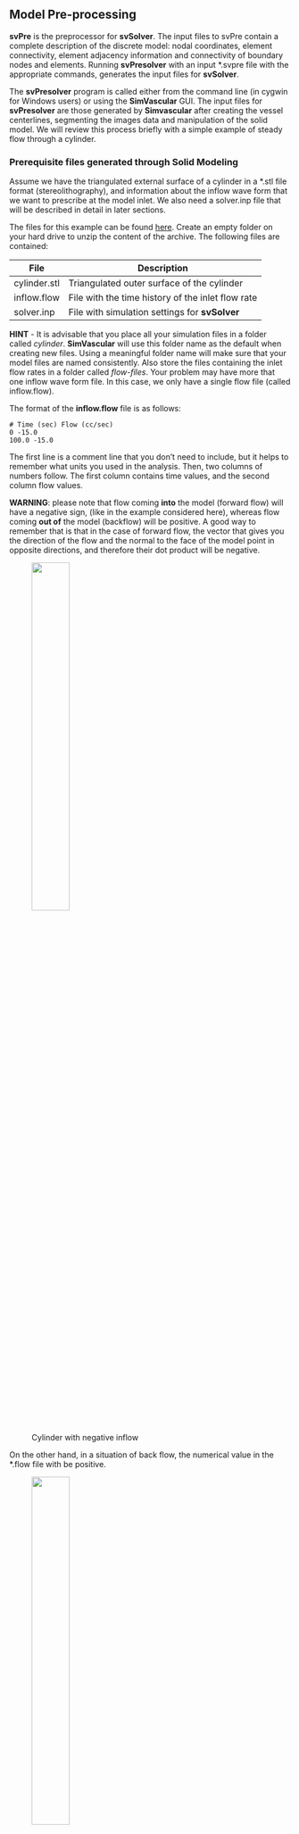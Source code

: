 ## Model Pre-processing

**svPre** is the preprocessor for **svSolver**. The input files to svPre contain a complete description of the discrete model: nodal coordinates, element connectivity, element adjacency information and connectivity of boundary nodes and elements. Running **svPresolver** with an input \*.svpre file with the appropriate commands, generates the input files for **svSolver**.

The **svPresolver** program is called either from the command line (in cygwin for Windows users) or using the **SimVascular** GUI. The input files for **svPresolver** are those generated by **Simvascular** after creating the vessel centerlines, segmenting the images data and manipulation of the solid model. We will review this process briefly with a simple example of steady flow through a cylinder.

### Prerequisite files generated through Solid Modeling

Assume we have the triangulated external surface of a cylinder in a \*.stl file format (stereolithography), and information about the inflow wave form that we want to prescribe at the model inlet. We also need a solver.inp file that will be described in detail in later sections.

The files for this example can be found [here](documentation/flowsolver/files/cylinder_example.tar.gz). Create an empty folder on your hard drive to unzip the content of the archive. The following files are contained:

<table class="table table-bordered">
<thead>
<tr>
  <th>File</th>
  <th>Description</th>
</tr>
</thead>
<tr>
  <td>cylinder.stl</td>
  <td>Triangulated outer surface of the cylinder</td>
</tr>
<tr>
  <td>inflow.flow</td>
  <td>File with the time history of the inlet flow rate</td>
</tr>
<tr>
  <td>solver.inp</td>
  <td>File with simulation settings for <b>svSolver</b></td>
</tr>
</table>

**HINT** - It is advisable that you place all your simulation files in a folder called _cylinder_. **SimVascular** will use this folder name as the default when creating new files. Using a meaningful folder name will make sure that your model files are named consistently. Also store the files containing the inlet flow rates in a folder called _flow-files_. Your problem may have more that one inflow wave form file. In this case, we only have a single flow file (called inflow.flow).

The format of the **inflow.flow** file is as follows:

~~~
# Time (sec) Flow (cc/sec)
0 -15.0
100.0 -15.0
~~~

The first line is a comment line that you don’t need to include, but it helps to remember what units you used in the analysis. Then, two columns of numbers follow. The first column contains time values, and the second column flow values.

**WARNING**: please note that flow coming **into** the model (forward flow) will have a negative sign, (like in the example considered here), whereas flow coming **out of** the model (backflow) will be positive. A good way to remember that is that in the case of forward flow, the vector that gives you the direction of the flow and the normal to the face of the model point in opposite directions, and therefore their dot product will be negative.

<figure>
  <img class="svSolverImg" src="documentation/flowsolver/imgs/Fig_04.png" width="40%" align="centre">
  <figcaption class="svSolverCaption" >Cylinder with negative inflow</figcaption>
</figure>

On the other hand, in a situation of back flow,  the numerical value in the \*.flow file with be positive. 

<figure>
  <img class="svSolverImg" src="documentation/flowsolver/imgs/Fig_05.png" width="40%" align="centre">
  <figcaption class="svSolverCaption" >Cylinder with positive inflow</figcaption>
</figure>

In this problem, since we are running a steady case, our physical time goes from 0.0 to 0.2 seconds, and the flow is constant with a value of 15.0 cc/sec.

**HINT**: it is very important that you are absolutely sure about the physical dimensions of your model: every unit (length, time, flow, density, etc.) in your analysis must be dimensionally consistent. You can easily check the size of your model in [Paraview](http://www.paraview.org/) before importing it into **SimVascular**.

In this case, our cylinder has a radius $r=2.0$ cm and length $L=30$ cm.

We are now ready to start. First, launch **SimVascular** from the folder where you have the \*.stl file and the flow-files folder. 

Go to the _Model_ tab and select _PolyData_ for the _Solid Model Type_. Than select _Read Model_ from the _File Input/output_ dropdown. You should now see your cylinder.stl file in the open file dialog. Select the file and open it. 

<figure>
  <img class="svSolverImg" src="documentation/flowsolver/imgs/Read_STL_01.png" width="70%">
  <figcaption class="svSolverCaption" >Reading a stereolithography in <b>SimVascular</b> as PolyData</figcaption>
</figure>

Press the **R** keyboard button to see a complete visualization of your model in the 3D window.

<figure>
  <img class="svSolverImg" src="documentation/flowsolver/imgs/ShowSTL.png" width="70%">
  <figcaption class="svSolverCaption" >Triangulated cylinder surface visualized in the <b>SimVascular</b> GUI</figcaption>
</figure>

Now that you have imported all the external faces of the cylinder, you need to label them as inlet, outlet or wall surfaces.
We use the angle between surface normals to perform this separation. Go to the _PolyData_ tab and select the _Boundary_ subtab. Make sure that a $50.0$ degree angle is selected and that the file _cylinder.stl_ is shown. Click on _Extract Boundaries_ to create three separate surfaces. 

<figure>
  <img class="svSolverImg" src="documentation/flowsolver/imgs/SeparateWithAngles.png" width="70%">
  <figcaption class="svSolverCaption" >Separating boundary surfaces using a normal angle threshold of 50 degrees</figcaption>
</figure>

If you go back to the _Model_ tab, you should now be able to see three surfaces listed under the _Face Ids_ listbox. Generic names have been assigned to the faces and we should name these surfaces before proceeding to make the assignment of boundary conditions easier. 

<figure>
  <img class="svSolverImg" src="documentation/flowsolver/imgs/SeparatedSurfaces.png" width="70%">
  <figcaption class="svSolverCaption" >The resulting surfaces are listed on the right</figcaption>
</figure>

If you click on a single item on the list, you can change the color of a face using the _Change Color_ button. Additionally, you can also right-mouse-click in the **SimVascular** 3-D Graphics Window, place the mouse pointer on top of a face of the model, click the key “p” (for “pick”), and see what face name it has in the  SimVascular GUI. Go ahead and assign the names of **inlet**, **outlet** and **wall** to the various faces. Use the button _Set Value_ to change the name of the face selected on the _Face Ids_ listbox. Your screen should now appear as in the following figure. 

<figure>
  <img class="svSolverImg" src="documentation/flowsolver/imgs/FacesIdAssigned.png" width="70%">
  <figcaption class="svSolverCaption" >A name is assigned to the inlet, outlet and wall boundary surfaces, respectively</figcaption>
</figure>

Before proceeding it is a good idea to save your model. Click on _Save Model_ under the _File Input/Output_ dropdown. 
Let’s go now to the meshing menu to generate the mesh and the rest of the input files that will be used by **svSolver**. Two meshing engines are currently supported in **SimVascular**, _MeshSim_ and _TetGen_. In this tutorial we will use TetGen to produce a discrete solid mesh of our cylinder from its triangulated exterior. The process of generating a solid mesh with MeshSim is very similar (see the SimVascular [meshing guide](docsMeshing.html#meshSec2)). In the _Set maximum tetrahedron edge size_ editbox enter a value of $0.5$ (cm). This will give us approximately 8 finite elements across the diameter of the vessel (recall that the diameter of this cylinder is $D = 2\,r = 4.0$ cm).

<figure>
  <img class="svSolverImg" src="documentation/flowsolver/imgs/tetGenOptions.png" width="70%">
  <figcaption class="svSolverCaption" >Main TetGen meshing window and associated options</figcaption>
</figure>

Click on the _Run Mesher (Internal)_ button to generate the finite element mesh. This process will take a few seconds. 
This will generate an isotropic mesh with $68469$ elements and $16439$ nodes.

<figure>
  <img class="svSolverImg" src="documentation/flowsolver/imgs/MeshedCylinder.png" width="70%">
  <figcaption class="svSolverCaption" >Final tetrahedral mesh visualized in the <b>SimVascular</b> GUI</figcaption>
</figure>

Now, click on the _Write Files_ button to generate all the files that **svPresolver** will need.

<figure>
  <img class="svSolverImg" src="documentation/flowsolver/imgs/CylinderFiles.png" width="50%">
  <figcaption class="svSolverCaption" >Folder structure and file created after clicking on <b>Write Files</b></figcaption>
</figure>

These files are:

- **cylinder.stl**, **cylinder.vtk**, **cylinder.vtk.facenames**, the original \*.stl, the same model saved in vtk format and the _cylinder.vtk.facenames_ containting the information for the associated boundary surfaces. 

in the **mesh-complete/** folder: 

- **mesh-complete.exterior.vtp**, vtp file containig all the exterior elements of the mesh generated with TetGen.
- **mesh-complete.mesh.vtu**, vtu file containing the solid mesh generated with TetGen.
- **mesh-complete.xadj.gz**, compressed adjacency file. 
- **walls_combined.vtp**, vtp file containing all surface elements assigned to the wall, possibily combined from various surfaces. 

in the **mesh-complete/mesh-surfaces/** folder:

- **inlet.vtp**, vtp file containing the meshed inlet surface.
- **outlet.vtp**, vtp file containing the meshed outlet surface.
- **wall.vtp**, vtp file containing the meshed wall surface.
